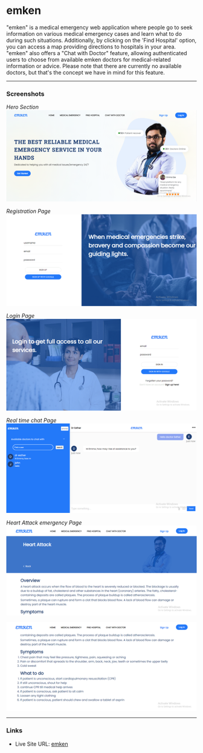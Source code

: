 # emken

"emken" is a medical emergency web application where people go to seek information on various medical emergency cases and learn what to do during such situations. Additionally, by clicking on the 'Find Hospital' option, you can access a map providing directions to hospitals in your area. "emken" also offers a "Chat with Doctor" feature, allowing authenticated users to choose from available emken doctors for medical-related information or advice. Please note that there are currently no available doctors, but that's the concept we have in mind for this feature.

---
### Screenshots

*Hero Section*
![emken_hero section](/screenshots/hero-section.png)

*Registration Page*
![emken_register_page](/screenshots/reg-page.png)

*Login Page*
![emken_login_page](/screenshots/login-page.png)

*Real time chat Page*
![emken_chat_page](/screenshots/chat-with-doc.png)

*Heart Attack emergency Page*
![emken_emergency_page](/screenshots/heart-attack-pg.png)

![emken_emergency_page](/screenshots/heart-attack-pg-cont.png)

---
### Links

- Live Site URL: [emken](https://emken.vercel.app/)
